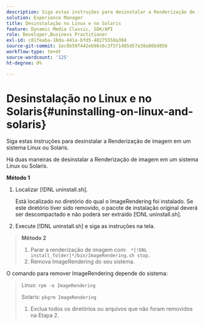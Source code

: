 ```yaml
---
description: Siga estas instruções para desinstalar a Renderização de imagem em um sistema Linux ou Solaris.
solution: Experience Manager
title: Desinstalação no Linux e no Solaris
feature: Dynamic Media Classic, SDK/API
role: Developer,Business Practitioner
exl-id: c81feaba-18da-441a-bfd5-40275558a384
source-git-commit: 1ec8b59f442eb96c6c3f5f1405d57a38a86bd056
workflow-type: tm+mt
source-wordcount: '125'
ht-degree: 0%

---
```


# Desinstalação no Linux e no Solaris{#uninstalling-on-linux-and-solaris}

Siga estas instruções para desinstalar a Renderização de imagem em um sistema Linux ou Solaris.

Há duas maneiras de desinstalar a Renderização de imagem em um sistema Linux ou Solaris.

**Método 1**

1. Localizar [!DNL uninstall.sh].

   Está localizado no diretório do qual o ImageRendering foi instalado. Se este diretório tiver sido removido, o pacote de instalação original deverá ser descompactado e não poderá ser extraído [!DNL uninstall.sh].
1. Execute [!DNL uninstall.sh] e siga as instruções na tela.

>**Método 2**
>
>1. Parar a renderização de imagem com: ` *[!DNL install_folder]*/bin/ImageRendering.sh stop.`
>1. Remova ImageRendering do seu sistema.

>
>   
O comando para remover ImageRendering depende do sistema:
>
>   Linux: `rpm -e ImageRendering`
>
>   Solaris: `pkgrm ImageRendering`
>
>1. Exclua todos os diretórios ou arquivos que não foram removidos na Etapa 2.

>


